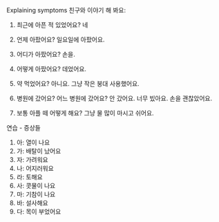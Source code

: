 Explaining symptoms
친구와 이야기 해 봐요:
1. 최근에 아픈 적 있었어요?
네

1. 언제 아팠어요?
일요일에 아팠어요.

3. 어디가 아팠어요?
손을.

4. 어떻게 아팠어요?
데었어요.

5. 약 먹었어요?
아니요. 그냥 작은 붕대 사용했어요.

6. 병원에 갔어요? 어느 병원에 갔어요?
안 갔어요. 너무 빘아요. 손을 괜찮았어요.

7. 보통 아플 떼 어떻게 해요?
그냥 물 많이 마시고 쉬어요.

연습 - 증상들
1. 아: 열이 나요
2. 가: 배탈이 났어요
3. 자: 가려워요
4. 나: 어지러워요
5. 라: 토해요
6. 사: 콧물이 나요
7. 마: 기참이 나요
8. 바: 설사해요
9. 다: 목이 부었어요